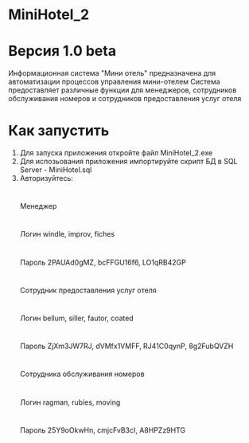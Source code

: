 # MiniHotel_2
# Версия 1.0 beta
  Информационная система "Мини отель" предназначена для автоматизации процессов управления мини-отелем
  Система предоставляет различные функции для менеджеров, сотрудников обслуживания номеров и сотрудников предоставления услуг отеля
# Как запустить
  1. Для запуска приложения откройте файл MiniHotel_2.exe
  2. Для испозьования приложения импортируйте скрипт БД в SQL Server - MiniHotel.sql
  3. Авторизуйтесь:
     #
     Менеджер
     #
       Логин windle, improv, fiches
     #
       Пароль 2PAUAd0gMZ, bcFFGU16f6, LO1qRB42GP
     #
     Сотрудник предоставления услуг отеля
     #
       Логин bellum, siller, fautor, coated
     #
       Пароль ZjXm3JW7RJ, dVMfx1VMFF, RJ41C0qynP, 8g2FubQVZH
     #
     Сотрудника обслуживания номеров
     #
       Логин ragman, rubies, moving
     #
       Пароль 25Y9oOkwHn, cmjcFvB3cI, A8HPZz9HTG

     
     

     

